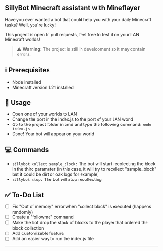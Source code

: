 ## SillyBot Minecraft assistant with Mineflayer

Have you ever wanted a bot that could help you with your daily Minecraft tasks? Well, you're lucky!

This project is open to pull requests, feel free to test it on your LAN Minecraft worlds!

> ⚠️ **Warning:** The project is still in development so it may contain errors.

## ℹ️ Prerequisites

- Node installed
- Minecraft version 1.21 installed

## 🔧 Usage

- Open one of your worlds to LAN
- Change the port in the index.js to the port of your LAN world
- Go to the project folder in cmd and type the following command: `node index.js`
- Done! Your bot will appear on your world

## 💻 Commands

- `sillybot collect sample_block:` The bot will start recolecting the block in the third parameter (in this case, it will try to recollect "sample_block" but it could be dirt or oak logs for example)
- `sillybot stop:` The bot will stop recollecting

## ✅ To-Do List

- [ ] Fix "Out of memory" error when "collect block" is executed (happens randomly)
- [ ] Create a "followme" command
- [ ] Make the bot drop the stack of blocks to the player that ordered the block collection
- [ ] Add customizable feature
- [ ] Add an easier way to run the index.js file

---
